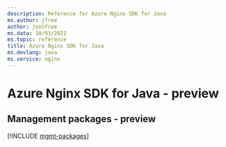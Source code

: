 ```yaml
---
description: Reference for Azure Nginx SDK for Java
ms.author: jfree
author: joshfree
ms.data: 10/03/2022
ms.topic: reference
title: Azure Nginx SDK for Java
ms.devlang: java
ms.service: nginx
---
```

# Azure Nginx SDK for Java - preview

## Management packages - preview
[!INCLUDE [mgmt-packages](nginx-mgmt-index.md)]